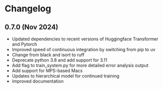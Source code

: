 # Changelog

## 0.7.0 (Nov 2024)
* Updated dependencies to recent versions of Huggingface Transformer and Pytorch
* Improved speed of continuous integration by switching from pip to uv
* Change from black and isort to ruff
* Deprecate python 3.8 and add support for 3.11
* Add flag to train_system.py for more detailed error analysis output
* Add support for MPS-based Macs
* Updates to hierarchical model for continued training
* Improved documentation
